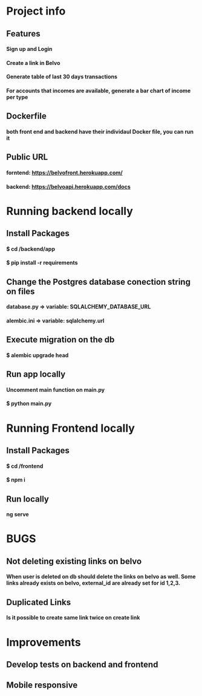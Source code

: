 # Project info
## Features
#### Sign up and Login
#### Create a link in Belvo
#### Generate table of last 30 days transactions
#### For accounts that incomes are available, generate a bar chart of income per type

## Dockerfile
#### both front end and backend have their individaul Docker file, you can run it 

## Public URL 
#### forntend:  https://belvofront.herokuapp.com/
#### backend:  https://belvoapi.herokuapp.com/docs

# Running backend locally

## Install Packages

#### $ cd /backend/app
#### $ pip install -r requirements

## Change the Postgres database conection string on files

#### database.py => variable: SQLALCHEMY_DATABASE_URL
#### alembic.ini => variable: sqlalchemy.url

## Execute migration on the db

#### $ alembic upgrade head

## Run app locally
#### Uncomment main function on main.py
#### $ python main.py


# Running Frontend locally

## Install Packages

#### $ cd /frontend
#### $ npm i 

## Run locally
#### ng serve

# BUGS
## Not deleting existing links on belvo
#### When user is deleted on db should delete the links on belvo as well. Some links already exists on belvo, external_id are already set for id 1,2,3. 
## Duplicated Links
#### Is it possible to create same link twice on create link

# Improvements 
## Develop tests on backend and frontend
## Mobile responsive



